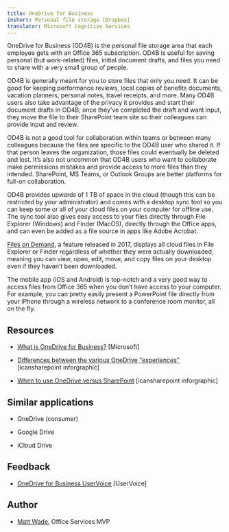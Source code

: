 ```yaml
---
title: OneDrive for Business
inshort: Personal file storage [Dropbox]
translator: Microsoft Cognitive Services
---
```



OneDrive for Business (OD4B) is the personal file storage area that each employee gets with an Office 365 subscription. OD4B is useful for saving personal (but work-related) files, initial document drafts, and files you need to share with a very small group of people.

OD4B is generally meant for you to store files that only you need. It can be good for keeping performance reviews, local copies of benefits documents, vacation planners, personal notes, travel receipts, and more. Many OD4B users also take advantage of the privacy it provides and start their document drafts in OD4B; once they’ve completed the draft and want input, they move the file to their SharePoint team site so their colleagues can provide input and review.

OD4B is not a good tool for collaboration within teams or between many colleagues because the files are specific to the OD4B user who shared it. If that person leaves the organization, those files could eventually be deleted and lost. It’s also not uncommon that OD4B users who want to collaborate make permissions mistakes and provide access to more files than they intended. SharePoint, MS Teams, or Outlook Groups are better platforms for full-on collaboration.

OD4B provides upwards of 1 TB of space in the cloud (though this can be restricted by your administrator) and comes with a desktop sync tool so you can keep some or all of your cloud files on your computer for offline use. The sync tool also gives easy access to your files directly through File Explorer (Windows) and Finder (MacOS), directly through the Office apps, and can even be added as a file source in apps like Adobe Acrobat. 

[Files on Demand](https://blogs.office.com/en-us/2017/05/11/introducing-onedrive-files-on-demand-and-additional-features-making-it-easier-to-access-and-share-files/), a feature released in 2017, displays all cloud files in File Explorer or Finder regardless of whether they were actually downloaded, meaning you can view, open, edit, move, and copy files on your desktop even if they haven’t been downloaded.

The mobile app (iOS and Android) is top-notch and a very good way to access files from Office 365 when you don’t have access to your computer. For example, you can pretty easily present a PowerPoint file directly from your iPhone through a wireless network to a conference room monitor, all on the fly.

Resources
---------

-   [What is OneDrive for
    Business?](https://support.office.com/en-us/article/What-is-OneDrive-for-Business-187f90af-056f-47c0-9656-cc0ddca7fdc2)
    \[Microsoft\]

-   [Differences between the various OneDrive
    "experiences"](http://icsh.pt/OneDriveTree) \[icansharepoint
    inforgraphic\]

-   [When to use OneDrive versus SharePoint](http://icsh.pt/DocCircleOfLife) \[icansharepoint
    inforgraphic\]

Similar applications
--------------------

-   OneDrive (consumer)

-   Google Drive

-   iCloud Drive

Feedback
---------

-   [OneDrive for Business UserVoice](https://onedrive.uservoice.com/forums/262982-onedrive/category/86090-onedrive-for-business)
    \[UserVoice\]

Author
---------

-   [Matt Wade](https://www.linkedin.com/in/thatmattwade/), Office Services MVP

